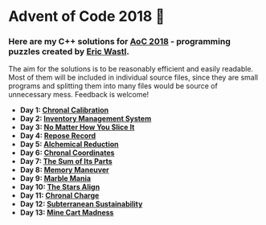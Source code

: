# Advent of Code 2018 :christmas_tree:

### Here are my C++ solutions for [AoC 2018](https://adventofcode.com/) - programming puzzles created by [Eric Wastl](http://was.tl/).
The aim for the solutions is to be reasonably efficient and easily readable. Most of them will be included in individual source files, since they are small programs and splitting them into many files would be source of unnecessary mess. Feedback is welcome!


- **Day 1: [Chronal Calibration](Day1/Day1/Source.cpp)**
- **Day 2: [Inventory Management System](Day2/Day2/Source.cpp)**
- **Day 3: [No Matter How You Slice It](Day3/Day3/Source.cpp)**
- **Day 4: [Repose Record](Day4/Day4/Source.cpp)**
- **Day 5: [Alchemical Reduction](Day5/Day5/Source.cpp)**
- **Day 6: [Chronal Coordinates](Day6/Day6/Source.cpp)**
- **Day 7: [The Sum of Its Parts](Day7/Day7/Source.cpp)**
- **Day 8: [Memory Maneuver](Day8/Day8/Source.cpp)**
- **Day 9: [Marble Mania](Day9/Day9/Source.cpp)**
- **Day 10: [The Stars Align](Day10/Day10/Source.cpp)**
- **Day 11: [Chronal Charge](Day11/Day11/Source.cpp)**
- **Day 12: [Subterranean Sustainability](Day12/Day12/Source.cpp)**
- **Day 13: [Mine Cart Madness](Day13/Day13/Source.cpp)**
